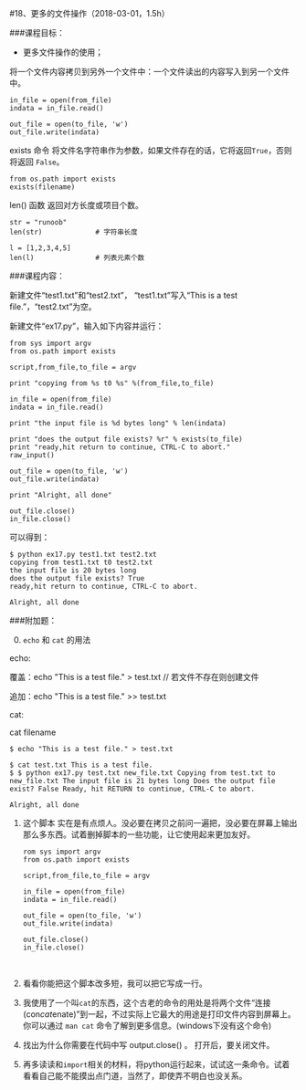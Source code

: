 #18、更多的文件操作（2018-03-01，1.5h）



###课程目标：

* 更多文件操作的使用；



将一个文件内容拷贝到另外一个文件中：一个文件读出的内容写入到另一个文件中。

```
in_file = open(from_file)
indata = in_file.read()

out_file = open(to_file, 'w')
out_file.write(indata)
```



exists 命令
将文件名字符串作为参数，如果文件存在的话，它将返回`True`，否则将返回 `False`。

```
from os.path import exists
exists(filename)
```



len() 函数
返回对方长度或项目个数。

```
str = "runoob"
len(str)             # 字符串长度

l = [1,2,3,4,5]
len(l)               # 列表元素个数
```



###课程内容：

新建文件“test1.txt”和“test2.txt”， “test1.txt”写入“This is a test file.”，“test2.txt”为空。

新建文件“ex17.py”，输入如下内容并运行：

```
from sys import argv
from os.path import exists

script,from_file,to_file = argv

print "copying from %s t0 %s" %(from_file,to_file)

in_file = open(from_file)
indata = in_file.read()

print "the input file is %d bytes long" % len(indata)

print "does the output file exists? %r" % exists(to_file)
print "ready,hit return to continue, CTRL-C to abort."
raw_input()

out_file = open(to_file, 'w')
out_file.write(indata)

print "Alright, all done"

out_file.close()
in_file.close()
```

可以得到：

```
$ python ex17.py test1.txt test2.txt
copying from test1.txt t0 test2.txt
the input file is 20 bytes long
does the output file exists? True
ready,hit return to continue, CTRL-C to abort.

Alright, all done
```





###附加题：



0. `echo` 和 `cat` 的用法

echo:

覆盖：echo "This is a test file." > test.txt     // 若文件不存在则创建文件

追加：echo "This is a test file." >> test.txt 

cat:

cat filename

```
$ echo "This is a test file." > test.txt

$ cat test.txt This is a test file. 
$ $ python ex17.py test.txt new_file.txt Copying from test.txt to new_file.txt The input file is 21 bytes long Does the output file exist? False Ready, hit RETURN to continue, CTRL-C to abort.

Alright, all done
```



1. 这个脚本 实在是有点烦人。没必要在拷贝之前问一遍把，没必要在屏幕上输出那么多东西。试着删掉脚本的一些功能，让它使用起来更加友好。

   ```
   rom sys import argv
   from os.path import exists

   script,from_file,to_file = argv

   in_file = open(from_file)
   indata = in_file.read()

   out_file = open(to_file, 'w')
   out_file.write(indata)

   out_file.close()
   in_file.close()
   ```

   ​

2. 看看你能把这个脚本改多短，我可以把它写成一行。
   ​

3. 我使用了一个叫`cat`的东西，这个古老的命令的用处是将两个文件“连接(con*cat*enate)”到一起，不过实际上它最大的用途是打印文件内容到屏幕上。你可以通过 `man cat` 命令了解到更多信息。(windows下没有这个命令)
   ​

4. 找出为什么你需要在代码中写 output.close() 。
   打开后，要关闭文件。
   ​

5. 再多读读和`import`相关的材料，将python运行起来，试试这一条命令。试着看看自己能不能摸出点门道，当然了，即使弄不明白也没关系。

